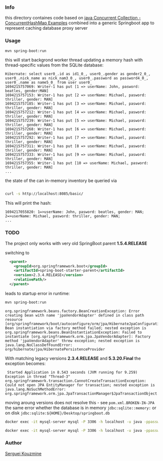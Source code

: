 ### Info
this directory containes code based on [java Concurrent Collection - ConcurrentHashMap Examples](https://www.codejava.net/java-core/concurrency/java-concurrent-collection-concurrenthashmap-examples) combined into a generic Springboot app to represent caching database proxy server

### Usage

```sh
mvn spring-boot:run
```
this will start backgrond worker thread updating a memory hash with thread-specific values from the SQLite database:
```text
Hibernate: select user0_.id as id1_0_, user0_.gender as gender2_0_, user0_.nick_name as nick_nam3_0_, user0_.password as password4_0_, user0_.name as name5_0_ from user user0_
1694215757069: Writer-1 has put [1 => userName: John, pasword: beatles, gender:MAN]
1694215757153: Writer-1 has put [2 => userName: Michael, pasword: thriller, gender: MAN]
1694215757185: Writer-1 has put [3 => userName: Michael, pasword: thriller, gender: MAN]
1694215757212: Writer-1 has put [4 => userName: Michael, pasword: thriller, gender: MAN]
1694215757239: Writer-1 has put [5 => userName: Michael, pasword: thriller, gender: MAN]
1694215757268: Writer-1 has put [6 => userName: Michael, pasword: thriller, gender: MAN]
1694215757292: Writer-1 has put [7 => userName: Michael, pasword: thriller, gender: MAN]
1694215757311: Writer-1 has put [8 => userName: Michael, pasword: thriller, gender: MAN]
1694215757333: Writer-1 has put [9 => userName: Michael, pasword: thriller, gender: MAN]
1694215757355: Writer-1 has put [10 => userName: Michael, pasword: thriller, gender: MAN]
...
```

the state of the can in-memory inventory be queried via
```sh

curl -s http://localhost:8085/basic/
```

This will print the hash:
```text
1694217055820: 1=>userName: John, pasword: beatles, gender: MAN; 2=>userName: Michael, pasword: thriller, gender: MAN; 
...
```

### TODO

The project only works with very old SpringBoot parent
__1.5.4.RELEASE__

switching to
```XML
  <parent>
    <groupId>org.springframework.boot</groupId>
    <artifactId>spring-boot-starter-parent</artifactId>
    <version>2.3.4.RELEASE</version>
    <relativePath/>
  </parent>
```
leads to startup error in runtime:
```sh
mvn spring-boot:run
```
```text
org.springframework.beans.factory.BeanCreationException: Error creating bean with name 'jpaVendorAdapter' defined in class path resource [org/springframework/boot/autoconfigure/orm/jpa/HibernateJpaConfiguration.class]: Bean instantiation via factory method failed; nested exception is org.springframework.beans.BeanInstantiationException: Failed to instantiate [org.springframework.orm.jpa.JpaVendorAdapter]: Factory method 'jpaVendorAdapter' threw exception; nested exception is java.lang.NoClassDefFoundError: org/hibernate/jpa/HibernatePersistenceProvider

```

With matching legacy versions __2.3.4.RELEASE__ and __5.3.20.Final__ the exception becomes:
```text
 Started Application in 8.543 seconds (JVM running for 9.259)
Exception in thread "Thread-3" org.springframework.transaction.CannotCreateTransactionException: Could not open JPA EntityManager for transaction; nested exception is java.lang.NoSuchMethodError: org.springframework.orm.jpa.JpaTransactionManager$JpaTransactionObject.setReadOnly(Z)V

```
 moving aroung versions does not resolve this -  see `pom.xml.BROKEN-IN-JPA`
the same error whether the database is in memory `jdbc:sqlite::memory:` or on disk `jdbc:sqlite:${HOME}/Desktop/springboot.db`


```sh
docker exec -it mysql-server mysql -P 3306 -h localhost -u java -ppassword -e 'use test ; drop table if exists `user`; CREATE TABLE `user` (  `id` int AUTO_INCREMENT  PRIMARY KEY, `nick_name` varchar(255), `gender` int, `password` varchar(255), `name` varchar(255));'
```

```sh
docker exec -it mysql-server mysql -P 3306 -h localhost -u java -ppassword -e 'use test; insert into user ( nick_name, gender, password, name) values ("ringo", 0, "starr","richard");'

```
### Author
[Serguei Kouzmine](kouzmine_serguei@yahoo.com)
